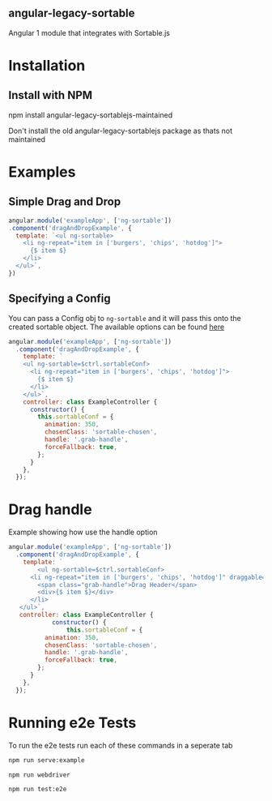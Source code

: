 angular-legacy-sortable
-----------------------

Angular 1 module that integrates with Sortable.js

# Installation

## Install with NPM

  npm install angular-legacy-sortablejs-maintained

Don't install the old angular-legacy-sortablejs package as thats not maintained

# Examples

## Simple Drag and Drop

```js
angular.module('exampleApp', ['ng-sortable'])
.component('dragAndDropExample', {
  template: `<ul ng-sortable>
    <li ng-repeat="item in ['burgers', 'chips', 'hotdog']">
      {$ item $}
    </li>
  </ul>`,
})
```

## Specifying a Config
You can pass a Config obj to `ng-sortable` and it will pass this onto the created sortable object. The available options can be found [here](https://github.com/RubaXa/Sortable#options)

```js
angular.module('exampleApp', ['ng-sortable'])
  .component('dragAndDropExample', {
    template: `
    <ul ng-sortable=$ctrl.sortableConf>
      <li ng-repeat="item in ['burgers', 'chips', 'hotdog']">
        {$ item $}
      </li>
    </ul>`,
    controller: class ExampleController {
      constructor() {
        this.sortableConf = {
          animation: 350,
          chosenClass: 'sortable-chosen',
          handle: '.grab-handle',
          forceFallback: true,
        };
      }
    },
  });
```

# Drag handle
Example showing how use the handle option

```js
angular.module('exampleApp', ['ng-sortable'])
  .component('dragAndDropExample', {
    template: `
		<ul ng-sortable=$ctrl.sortableConf>
      <li ng-repeat="item in ['burgers', 'chips', 'hotdog']" draggable="false">
        <span class="grab-handle">Drag Header</span>
        <div>{$ item $}</div>
      </li>
   </ul>`,
   controller: class ExampleController {
			constructor() {
				this.sortableConf = {
          animation: 350,
          chosenClass: 'sortable-chosen',
          handle: '.grab-handle',
          forceFallback: true,
        };
      }
    },
  });
```


# Running e2e Tests
To run the e2e tests run each of these commands in a seperate tab

```bash
npm run serve:example
```

```bash
npm run webdriver
```

```bash
npm run test:e2e
```